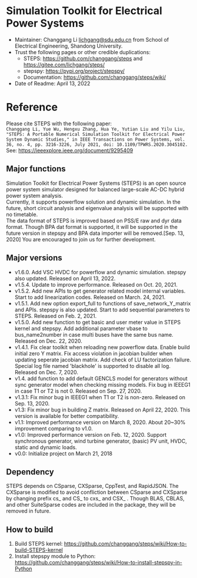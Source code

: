 # Simulation Toolkit for Electrical Power Systems
- Maintainer: Changgang Li <lichgang@sdu.edu.cn> from School of Electrical Engineering, Shandong University.
- Trust the following pages or other credible duplications:
  * STEPS: https://github.com/changgang/steps  and  https://gitee.com/lichgang/steps/
  * stepspy: https://pypi.org/project/stepspy/
  * Documentation: https://github.com/changgang/steps/wiki/
- Date of Readme: April 13, 2022

# Reference
Please cite STEPS with the following paper:  
```Changgang Li, Yue Wu, Hengxu Zhang, Hua Ye, Yutian Liu and Yilu Liu, "STEPS: A Portable Numerical Simulation Toolkit for Electrical Power System Dynamic Studies," in IEEE Transactions on Power Systems, vol. 36, no. 4, pp. 3216-3226, July 2021, doi: 10.1109/TPWRS.2020.3045102.```  
See: https://ieeexplore.ieee.org/document/9295409

## Major functions
Simulation Toolkit for Electrical Power Systems (STEPS) is an open source power system simulator designed for balanced large-scale AC-DC hybrid power system analysis.  
Currently, it supports powerflow solution and dynamic simulation. In the future, short circuit analysis and eigenvalue analysis will be supported with no timetable.  
The data format of STEPS is improved based on PSS/E raw and dyr data format. 
Though BPA dat format is supported, it will be supported in the future version in stepspy and BPA data importer will be removed.[Sep. 13, 2020]
You are encouraged to join us for further development.

## Major versions
- v1.6.0. Add VSC HVDC for powerflow and dynamic simulation. stepspy also updated. Released on April 13, 2022.
- v1.5.4. Update to improve performance. Released on Oct. 20, 2021.
- v1.5.2. Add new APIs to get generator related model internal variables. Start to add linearization codes. Released on March. 24, 2021.
- v1.5.1. Add new option export_full to functions of save_network_Y_matrix and APIs. stepspy is also updated. Start to add sequential parameters to STEPS. Released on Feb. 2, 2021.
- v1.5.0. Add new function to get basic and user meter value in STEPS kernel and stepspy. Add additional parameter vbase to bus_name2number in case multi buses have the same bus name. Released on Dec. 22, 2020.
- v1.4.1. Fix clear toolkit when reloading new powerflow data. Enable build initial zero Y matrix. Fix access violation in jacobian builder when updating seperate jacobian matrix. Add check of LU factorization failure. Special log file named 'blackhole' is supported to disable all log. Released on Dec. 7, 2020.
- v1.4. add function to add default GENCLS model for generators without sync generator model when checking missing models. Fix bug in IEEEG1 in case T1 or T2 is not 0. Released on Sep. 27, 2020.
- v1.3.1: Fix minor bug in IEEEG1 when T1 or T2 is non-zero. Released on Sep. 13, 2020. 
- v1.3: Fix minor bug in building Z matrix. Released on April 22, 2020. This version is available for better compatibility.
- v1.1: Improved performance version on March 8, 2020. About 20~30% improvement comparing to v1.0.
- v1.0: Improved performance version on Feb. 12, 2020. Support synchronous generator, wind turbine generator, (basic) PV unit, HVDC, static and dynamic loads.
- v0.0: Initialize project on March 21, 2018

## Dependency
STEPS depends on CSparse, CXSparse, CppTest, and RapidJSON. The CXSparse is modified to avoid confliction between CSparse and CXSparse by changing prefix cs_ and CS_ to cxs_ and CSX_ .
Though BLAS, CBLAS, and other SuiteSparse codes are included in the package, they will be removed in future.

## How to build
1. Build STEPS kernel: https://github.com/changgang/steps/wiki/How-to-build-STEPS-kernel
2. Install stepspy module to Python: https://github.com/changgang/steps/wiki/How-to-install-stepspy-in-Python